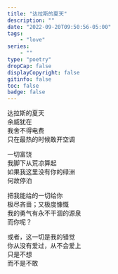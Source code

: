```yaml
---
title: "达拉斯的夏天"
description: ""
date: "2022-09-20T09:50:56-05:00"
tags: 
    - "love"
series: 
    - ""
type: "poetry"
dropCap: false
displayCopyright: false
gitinfo: false
toc: false
badge: false
---
```

达拉斯的夏天  
余威犹在  
我舍不得电费  
只在最热的时候敢开空调  

一切富饶  
我脚下从荒凉算起  
如果我这里没有你的绿洲  
何故停泊  

把我能给的一切给你  
极尽吝啬；又极度慷慨  
我的勇气有永不干涸的源泉  
而你呢？  

或者，这一切是我的错觉  
你从没有爱过，从不会爱上  
只是不想  
而不是不敢  
